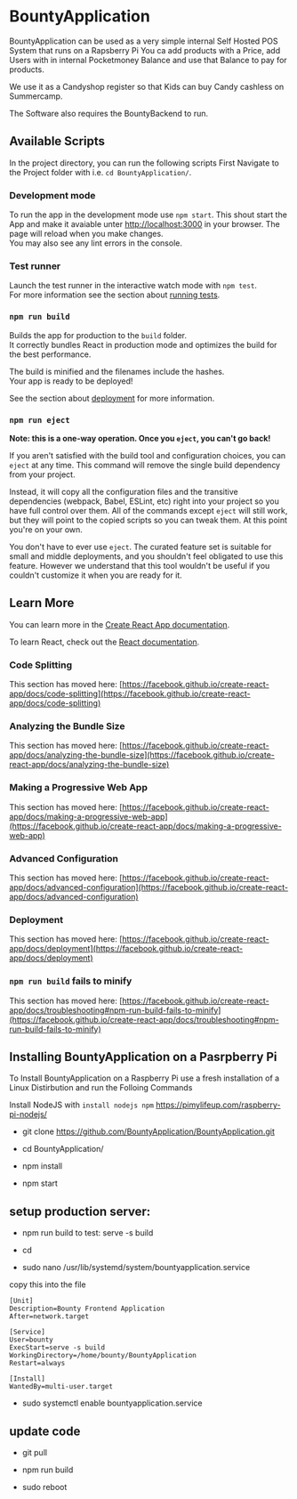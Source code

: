 # BountyApplication 
BountyApplication can be used as a very simple internal Self Hosted POS System that runs on a Rapsberry Pi 
You ca add products with a Price, add Users with in internal Pocketmoney Balance and use that Balance to pay for products.

We use it as a Candyshop register so that Kids can buy Candy cashless on Summercamp.

The Software also requires the BountyBackend to run. 

## Available Scripts

In the project directory, you can run the following scripts
First Navigate to the Project folder with i.e. `cd BountyApplication/`.

### Development mode
To run the app in the development mode use `npm start`.
This shout start the App and make it avaiable unter [http://localhost:3000](http://localhost:3000) in your browser. The page will reload when you make changes.\
You may also see any lint errors in the console.

### Test runner
Launch the test runner in the interactive watch mode with `npm test`.\
For more information see the section about [running tests](https://facebook.github.io/create-react-app/docs/running-tests).

### `npm run build`

Builds the app for production to the `build` folder.\
It correctly bundles React in production mode and optimizes the build for the best performance.

The build is minified and the filenames include the hashes.\
Your app is ready to be deployed!

See the section about [deployment](https://facebook.github.io/create-react-app/docs/deployment) for more information.

### `npm run eject`

**Note: this is a one-way operation. Once you `eject`, you can't go back!**

If you aren't satisfied with the build tool and configuration choices, you can `eject` at any time. This command will remove the single build dependency from your project.

Instead, it will copy all the configuration files and the transitive dependencies (webpack, Babel, ESLint, etc) right into your project so you have full control over them. All of the commands except `eject` will still work, but they will point to the copied scripts so you can tweak them. At this point you're on your own.

You don't have to ever use `eject`. The curated feature set is suitable for small and middle deployments, and you shouldn't feel obligated to use this feature. However we understand that this tool wouldn't be useful if you couldn't customize it when you are ready for it.

## Learn More

You can learn more in the [Create React App documentation](https://facebook.github.io/create-react-app/docs/getting-started).

To learn React, check out the [React documentation](https://reactjs.org/).

### Code Splitting

This section has moved here: [https://facebook.github.io/create-react-app/docs/code-splitting](https://facebook.github.io/create-react-app/docs/code-splitting)

### Analyzing the Bundle Size

This section has moved here: [https://facebook.github.io/create-react-app/docs/analyzing-the-bundle-size](https://facebook.github.io/create-react-app/docs/analyzing-the-bundle-size)

### Making a Progressive Web App

This section has moved here: [https://facebook.github.io/create-react-app/docs/making-a-progressive-web-app](https://facebook.github.io/create-react-app/docs/making-a-progressive-web-app)

### Advanced Configuration

This section has moved here: [https://facebook.github.io/create-react-app/docs/advanced-configuration](https://facebook.github.io/create-react-app/docs/advanced-configuration)

### Deployment

This section has moved here: [https://facebook.github.io/create-react-app/docs/deployment](https://facebook.github.io/create-react-app/docs/deployment)

### `npm run build` fails to minify

This section has moved here: [https://facebook.github.io/create-react-app/docs/troubleshooting#npm-run-build-fails-to-minify](https://facebook.github.io/create-react-app/docs/troubleshooting#npm-run-build-fails-to-minify)


## Installing BountyApplication on a Pasrpberry Pi
To Install BountyApplication on a Raspberry Pi use a fresh installation of a Linux Distirbution and run the Folloing Commands

Install NodeJS with 
`install nodejs npm`
https://pimylifeup.com/raspberry-pi-nodejs/


- git clone https://github.com/BountyApplication/BountyApplication.git

- cd BountyApplication/
- npm install
- npm start

## setup production server:

- npm run build
to test: serve -s build

- cd 
- sudo nano /usr/lib/systemd/system/bountyapplication.service

copy this into the file 

    [Unit]
    Description=Bounty Frontend Application
    After=network.target

    [Service]
    User=bounty
    ExecStart=serve -s build
    WorkingDirectory=/home/bounty/BountyApplication
    Restart=always

    [Install]
    WantedBy=multi-user.target

- sudo systemctl enable bountyapplication.service


## update code 

- git pull

- npm run build

- sudo reboot
